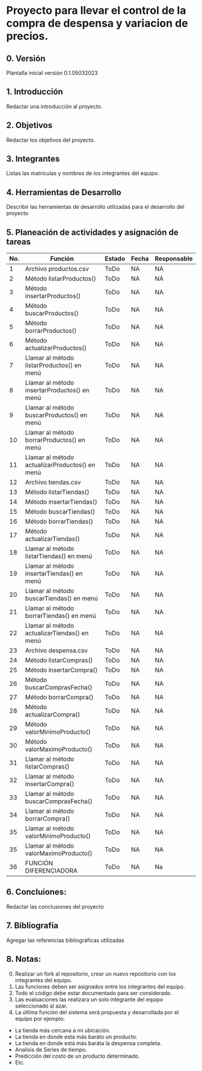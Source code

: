 # Proyecto para llevar el control de la compra de despensa y variacion de precios.

## 0. Versión

Plantalla inicial versión 0.1.05032023

## 1. Introducción

Redactar una introducción al proyecto.

## 2. Objetivos

Redactar los objetivos del proyecto.

## 3. Integrantes

Listas las matriculas y nombres de los integrantes del equipo.

## 4. Herramientas de Desarrollo

Describir las herramientas de desarrollo utilizadas para el desarrollo del proyecto

## 5. Planeación de actividades y asignación de tareas

|No.|Función|Estado|Fecha|Responsable|
|--|--|--|--|--|
|1|Archivo productos.csv|ToDo|NA|NA|
|2|Método listarProductos()|ToDo|NA|NA|
|3|Método insertarProductos()|ToDo|NA|NA|
|4|Método buscarProductos()|ToDo|NA|NA|
|5|Método borrarProductos()|ToDo|NA|NA|
|6|Método actualizarProductos()|ToDo|NA|NA|
|7|Llamar al método listarProductos() en menú|ToDo|NA|NA|
|8|Llamar al método insertarProductos() en menú|ToDo|NA|NA|
|9|Llamar al método buscarProductos() en menú|ToDo|NA|NA|
|10|Llamar al método borrarProductos() en menú|ToDo|NA|NA|
|11|Llamar al método actualizarProductos() en menú|ToDo|NA|NA|
|12|Archivo tiendas.csv|ToDo|NA|NA|
|13|Método listarTiendas()|ToDo|NA|NA|
|14|Método insertarTiendas()|ToDo|NA|NA|
|15|Método buscarTiendas()|ToDo|NA|NA|
|16|Método borrarTiendas()|ToDo|NA|NA|
|17|Método actualizarTiendas()|ToDo|NA|NA|
|18|Llamar al método listarTiendas() en menú|ToDo|NA|NA|
|19|Llamar al método insertarTiendas() en menú|ToDo|NA|NA|
|20|Llamar al método buscarTiendas() en menú|ToDo|NA|NA|
|21|Llamar al método borrarTiendas() en menú|ToDo|NA|NA|
|22|Llamar al método actualizarTiendas() en menú|ToDo|NA|NA|
|23|Archivo despensa.csv|ToDo|NA|NA|
|24|Método listarCompras()|ToDo|NA|NA|
|25|Método insertarCompra()|ToDo|NA|NA|
|26|Método buscarComprasFecha()|ToDo|NA|NA|
|27|Método borrarCompra()|ToDo|NA|NA|
|28|Método actualizarCompra()|ToDo|NA|NA|
|29|Método valorMinimoProducto()|ToDo|NA|NA|
|30|Método valorMaximoProducto()|ToDo|NA|NA|
|31|Llamar al método listarCompras()|ToDo|NA|NA|
|32|Llamar al método insertarCompra()|ToDo|NA|NA|
|33|Llamar al método buscarComprasFecha()|ToDo|NA|NA|
|34|Llamar al método borrarCompra()|ToDo|NA|NA|
|35|Llamar al método valorMinimoProducto()|ToDo|NA|NA|
|35|Llamar al método valorMaximoProducto()|ToDo|NA|NA|
|36|FUNCIÓN DIFERENCIADORA|ToDo|NA|Na|

## 6. Concluiones:

Redactar las conclusiones del proyecto

## 7. Bibliografía

Agregar las referencias bibliográficas utilizadas

## 8. Notas:

0. Realizar un fork al repositorio, crear un nuevo repositorio con los integrantes del equipo.
1. Las funciones deben ser asignados entre los integrantes del equipo.
2. Todo el código debe estar documentado para ser considerado.
3. Las evaluaciones las realizara un solo integrante del equipo seleccionado al azar.
4. La útlima función del sistema será propuesta y desarrollada por el equipo por ejemplo:
* La tienda más cercana a mi ubicación.
* La tienda en donde esta más baráto un producto.
* La tienda en donde está más baráta la despensa completa.
* Analisis de Series de tiempo.
* Predicción del costo de un producto determinado.
* Etc.
